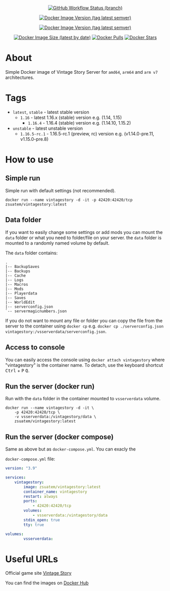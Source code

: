<div align="center">

[![GitHub Workflow Status (branch)](https://img.shields.io/github/workflow/status/zsuatem/VintageStory-Docker/Build%20Vintage%20Story%20Docker%20image/master?label=image%20build&style=flat-square)](https://github.com/zsuatem/VintageStory-Docker)

[![Docker Image Version (tag latest semver)](https://img.shields.io/docker/v/zsuatem/vintagestory/stable?label=latest%20stable%20version&style=flat-square)](https://hub.docker.com/r/zsuatem/vintagestory)

[![Docker Image Version (tag latest semver)](https://img.shields.io/docker/v/zsuatem/vintagestory/unstable?label=latest%20unstable%20version&style=flat-square)](https://hub.docker.com/r/zsuatem/vintagestory)

[![Docker Image Size (latest by date)](https://img.shields.io/docker/image-size/zsuatem/vintagestory?style=flat-square)](https://hub.docker.com/r/zsuatem/vintagestory)
[![Docker Pulls](https://img.shields.io/docker/pulls/zsuatem/vintagestory?style=flat-square)](https://hub.docker.com/r/zsuatem/vintagestory)
[![Docker Stars](https://img.shields.io/docker/stars/zsuatem/vintagestory?style=flat-square)](https://hub.docker.com/r/zsuatem/vintagestory)

</div>

# About
Simple Docker image of Vintage Story Server for `amd64`, `arm64` and `arm v7` architectures.

# Tags
- `latest`, `stable` - latest stable version
  - `1.16` - latest 1.16.x (stable) version e.g. (1.14, 1.15)
    - `1.16.4` - 1.16.4 (stable) version e.g. (1.14.10, 1.15.2)
- `unstable` - latest unstable version
  - `1.16.5-rc.1` - 1.16.5-rc.1 (preview, rc) version e.g. (v1.14.0-pre.11, v1.15.0-pre.8)

# How to use
## Simple run
Simple run with default settings (not recommended).
```docker
docker run --name vintagestory -d -it -p 42420:42420/tcp zsuatem/vintagestory:latest
```

## Data folder
If you want to easily change some settings or add mods you can mount the `data` folder or what you need to folder/file on your server. the `data` folder is mounted to a randomly named volume by default.

The `data` folder contains:

```
.
|-- BackupSaves
|-- Backups
|-- Cache
|-- Logs
|-- Macros
|-- Mods
|-- Playerdata
|-- Saves
|-- WorldEdit
|-- serverconfig.json
`-- servermagicnumbers.json
```

If you do not want to mount any file or folder you can copy the file from the server to the container using `docker cp` e.g. `docker cp ./serverconfig.json vintagestory:/vsserverdata/serverconfig.json`.

## Access to console
You can easily access the console using `docker attach vintagestory` where "vintagestory" is the container name.
To detach, use the keyboard shortcut <kbd>Ctrl</kbd> + <kbd>P</kbd> <kbd>Q</kbd>.

## Run the server (docker run)
Run with the `data` folder in the container mounted to `vsserverdata` volume.
```docker
docker run --name vintagestory -d -it \
    -p 42420:42420/tcp \
    -v vsserverdata:/vintagestory/data \
    zsuatem/vintagestory:latest
```

## Run the server (docker compose)
Same as above but as `docker-compose.yml`. You can exacly the 

`docker-compose.yml` file:
```yml
version: "3.9"

services:
    vintagestory:
        image: zsuatem/vintagestory:latest
        container_name: vintagestory
        restart: always
        ports:
            - 42420:42420/tcp
        volumes:
            - vsserverdata:/vintagestory/data
        stdin_open: true
        tty: true

volumes:
        vsserverdata:
```

# Useful URLs
Official game site [Vintage Story](https://www.vintagestory.at/)

You can find the images on [Docker Hub](https://hub.docker.com/r/zsuatem/vintagestory)
